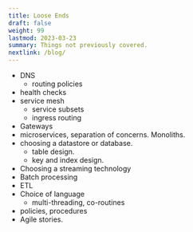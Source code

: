 ```yaml
---
title: Loose Ends
draft: false
weight: 99
lastmod: 2023-03-23
summary: Things not previously covered.
nextlink: /blog/
---
```


* DNS
  * routing policies
* health checks
* service mesh
  * service subsets
  * ingress routing
* Gateways
* microservices, separation of concerns.  Monoliths.
* choosing a datastore or database.
  * table design.
  * key and index design.
* Choosing a streaming technology
* Batch processing
* ETL
* Choice of language
  * multi-threading, co-routines
* policies, procedures
* Agile stories.